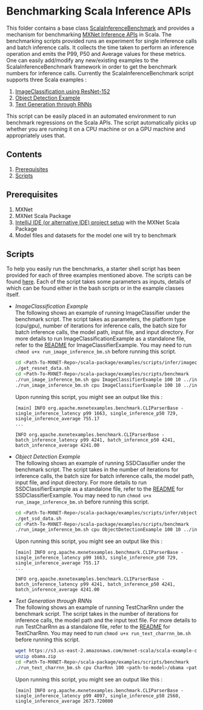 <!---
  Licensed to the Apache Software Foundation (ASF) under one
  or more contributor license agreements.  See the NOTICE file
  distributed with this work for additional information
  regarding copyright ownership.  The ASF licenses this file
  to you under the Apache License, Version 2.0 (the
  "License"); you may not use this file except in compliance
  with the License.  You may obtain a copy of the License at

    http://www.apache.org/licenses/LICENSE-2.0

  Unless required by applicable law or agreed to in writing,
  software distributed under the License is distributed on an
  "AS IS" BASIS, WITHOUT WARRANTIES OR CONDITIONS OF ANY
  KIND, either express or implied.  See the License for the
  specific language governing permissions and limitations
  under the License.
-->

# Benchmarking Scala Inference APIs 

This folder contains a base class [ScalaInferenceBenchmark](https://github.com/apache/incubator-mxnet/tree/master/scala-package/examples/src/main/scala/org/apache/mxnetexamples/benchmark/) and provides a mechanism for benchmarking [MXNet Inference APIs]((https://github.com/apache/incubator-mxnet/tree/master/scala-package/infer)) in Scala.
The benchmarking scripts provided runs an experiment for single inference calls and batch inference calls. It collects the time taken to perform an inference operation and emits the P99, P50 and Average values for these metrics.  One can easily add/modify any new/existing examples to the ScalaInferenceBenchmark framework in order to get the benchmark numbers for inference calls.
Currently the ScalaInferenceBenchmark script supports three Scala examples : 
1. [ImageClassification using ResNet-152](https://github.com/apache/incubator-mxnet/blob/master/scala-package/mxnet-demo/src/main/scala/sample/ImageClassificationExample.scala)
2. [Object Detection Example](https://github.com/apache/incubator-mxnet/blob/master/scala-package/examples/src/main/scala/org/apache/mxnetexamples/infer/objectdetector/SSDClassifierExample.scala)
3. [Text Generation through RNNs](https://github.com/apache/incubator-mxnet/blob/master/scala-package/examples/src/main/scala/org/apache/mxnetexamples/rnn/TestCharRnn.scala)

This script can be easily placed in an automated environment to run benchmark regressions on the Scala APIs. The script automatically picks up whether you are running it on a CPU machine or on a GPU machine and appropriately uses that.

## Contents

1. [Prerequisites](#prerequisites)
2. [Scripts](#scripts)

## Prerequisites

1. MXNet
2. MXNet Scala Package
3. [IntelliJ IDE (or alternative IDE) project setup](http://mxnet.incubator.apache.org/tutorials/scala/mxnet_scala_on_intellij.html) with the MXNet Scala Package
4. Model files and datasets for the model one will try to benchmark

## Scripts
To help you easily run the benchmarks, a starter shell script has been provided for each of three examples mentioned above. The scripts can be found [here](https://github.com/apache/incubator-mxnet/blob/master/scala-package/examples/scripts/benchmark).
Each of the script takes some parameters as inputs, details of which can be found either in the bash scripts or in the example classes itself. 

* *ImageClassification Example*
<br> The following shows an example of running ImageClassifier under the benchmark script. The script takes as parameters, the platform type (cpu/gpu), number of iterations for inference calls, the batch size for batch inference calls, the model path, input file, and input directory. 
For more details to run ImageClassificationExample as a standalone file, refer to the [README](https://github.com/apache/incubator-mxnet/blob/master/scala-package/examples/src/main/scala/org/apache/mxnetexamples/infer/imageclassifier/README.md) for ImageClassifierExample.
You may need to run ```chmod u+x run_image_inference_bm.sh``` before running this script.
    ```bash
    cd <Path-To-MXNET-Repo>/scala-package/examples/scripts/infer/imageclassifier
    ./get_resnet_data.sh
    cd <Path-To-MXNET-Repo>/scala-package/examples/scripts/benchmark
    ./run_image_inference_bm.sh gpu ImageClassifierExample 100 10 ../infer/models/resnet-152/resnet-152 ../infer/images/kitten.jpg ../infer/images/
    ./run_image_inference_bm.sh cpu ImageClassifierExample 100 10 ../infer/models/resnet-152/resnet-152 ../infer/images/kitten.jpg ../infer/images/
    ```
    Upon running this script, you might see an output like this : 
    ```
    [main] INFO org.apache.mxnetexamples.benchmark.CLIParserBase - 
    single_inference_latency p99 1663, single_inference_p50 729, single_inference_average 755.17
    ...
        
    INFO org.apache.mxnetexamples.benchmark.CLIParserBase - 
    batch_inference_latency p99 4241, batch_inference_p50 4241, batch_inference_average 4241.00
    ```

* *Object Detection Example*
<br> The following shows an example of running SSDClassifier under the benchmark script. The script takes in the number of iterations for inference calls, the batch size for batch inference calls, the model path, input file, and input directory. 
For more details to run SSDClassifierExample as a standalone file, refer to the [README](https://github.com/apache/incubator-mxnet/blob/master/scala-package/examples/src/main/scala/org/apache/mxnetexamples/infer/objectdetector/README.md) for SSDClassifierExample.
You may need to run ```chmod u+x run_image_inference_bm.sh``` before running this script.
    ```bash
    cd <Path-To-MXNET-Repo>/scala-package/examples/scripts/infer/objectdetector
    ./get_ssd_data.sh
    cd <Path-To-MXNET-Repo>/scala-package/examples/scripts/benchmark
    ./run_image_inference_bm.sh cpu ObjectDetectionExample 100 10 ../infer/models/resnet50_ssd/resnet50_ssd_model ../infer/images/dog.jpg ../infer/images/ 
    ```
    Upon running this script, you might see an output like this : 
    ```
    [main] INFO org.apache.mxnetexamples.benchmark.CLIParserBase - 
    single_inference_latency p99 1663, single_inference_p50 729, single_inference_average 755.17
    ...
    
    INFO org.apache.mxnetexamples.benchmark.CLIParserBase - 
    batch_inference_latency p99 4241, batch_inference_p50 4241, batch_inference_average 4241.00
    ```
    
* *Text Generation through RNNs*
<br>The following shows an example of running TestCharRnn under the benchmark script. The script takes in the number of iterations for inference calls, the model path and the input text file. 
For more details to run TestCharRnn as a standalone file, refer to the [README](https://github.com/apache/incubator-mxnet/blob/master/scala-package/examples/src/main/scala/org/apache/mxnetexamples/rnn/README.md) for TextCharRnn.
You may need to run ```chmod u+x run_text_charrnn_bm.sh``` before running this script.
    ```bash
    wget https://s3.us-east-2.amazonaws.com/mxnet-scala/scala-example-ci/RNN/obama.zip
    unzip obama.zip
    cd <Path-To-MXNET-Repo>/scala-package/examples/scripts/benchmark
    ./run_text_charrnn_bm.sh cpu CharRnn 100 <path-to-model>/obama <path-to-model>/obama.txt 
    ```
    Upon running this script, you might see an output like this : 
    ```
    [main] INFO org.apache.mxnetexamples.benchmark.CLIParserBase - 
    single_inference_latency p99 4097, single_inference_p50 2560, single_inference_average 2673.720000 
    ```
